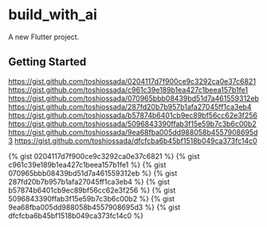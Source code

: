 # build_with_ai

A new Flutter project.

## Getting Started


https://gist.github.com/toshiossada/0204117d7f900ce9c3292ca0e37c6821
https://gist.github.com/toshiossada/c961c39e189b1ea427c1beea157b1fe1
https://gist.github.com/toshiossada/070965bbb08439bd51d7a461559312eb
https://gist.github.com/toshiossada/287fd20b7b957b1afa27045ff1ca3eb4
https://gist.github.com/toshiossada/b57874b6401cb9ec89bf56cc62e3f256
https://gist.github.com/toshiossada/5096843390ffab3f15e59b7c3b6c00b2
https://gist.github.com/toshiossada/9ea68fba005dd988058b4557908695d3
https://gist.github.com/toshiossada/dfcfcba6b45bf1518b049ca373fc14c0

{% gist 0204117d7f900ce9c3292ca0e37c6821 %}
{% gist c961c39e189b1ea427c1beea157b1fe1 %}
{% gist 070965bbb08439bd51d7a461559312eb %}
{% gist 287fd20b7b957b1afa27045ff1ca3eb4 %}
{% gist b57874b6401cb9ec89bf56cc62e3f256 %}
{% gist 5096843390ffab3f15e59b7c3b6c00b2 %}
{% gist 9ea68fba005dd988058b4557908695d3 %}
{% gist dfcfcba6b45bf1518b049ca373fc14c0 %}